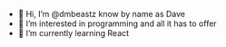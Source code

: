 - 👋 Hi, I’m @dmbeastz know by name as Dave
- 👀 I’m interested in programming and all it has to offer 
- 🌱 I’m currently learning React 
  
